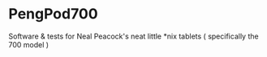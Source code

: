 # PengPod700
Software &amp; tests for Neal Peacock's neat little *nix tablets ( specifically the 700 model )
